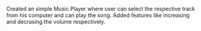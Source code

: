 Created an simple Music Player where user can select the respective track from his computer and can play the song. Added features like increasing and decrasing the volume respectively.
